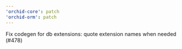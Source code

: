 ```yaml
---
'orchid-core': patch
'orchid-orm': patch
---
```


Fix codegen for db extensions: quote extension names when needed (#478)
